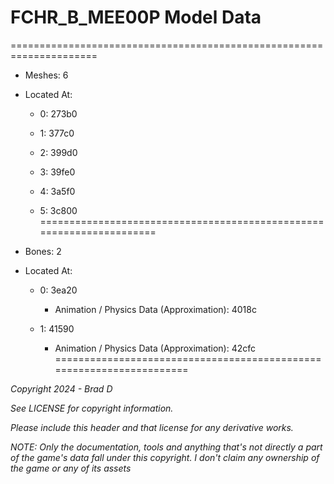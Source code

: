 # FCHR_B_MEE00P Model Data
=====================================================================

* Meshes: 6

* Located At:

  * 0: 273b0

  * 1: 377c0

  * 2: 399d0

  * 3: 39fe0

  * 4: 3a5f0

  * 5: 3c800
=====================================================================

* Bones: 2

* Located At:

  * 0: 3ea20

    * Animation / Physics Data (Approximation): 4018c

  * 1: 41590

    * Animation / Physics Data (Approximation): 42cfc
=====================================================================

*Copyright 2024 - Brad D*

*See LICENSE for copyright information.*

*Please include this header and that license for any derivative works.*

*NOTE: Only the documentation, tools and anything that's not directly a part of the game's data fall under this copyright. I don't claim any ownership of the game or any of its assets*

